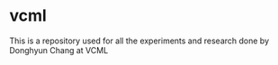 # vcml

This is a repository used for all the experiments and research done by Donghyun Chang at VCML
